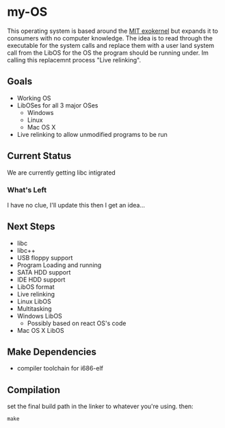 # my-OS

This operating system is based around the [MIT exokernel](https://pdos.csail.mit.edu/archive/exo/) but expands it to consumers with no computer knowledge. The idea is to read through the executable for the system calls and replace them with a user land system call from the LibOS for the OS the program should be running under. Im calling this replacemnt process "Live relinking". 
 
## Goals

* Working OS  
* LibOSes for all 3 major OSes  
    * Windows  
    * Linux  
    * Mac OS X  
* Live relinking to allow unmodified programs to be run

## Current Status

We are currently getting libc intigrated

### What's Left
I have no clue, I'll update this then I get an idea...


## Next Steps

* libc
* libc++
* USB floppy support    
* Program Loading and running  
* SATA HDD support  
* IDE HDD support 
* LibOS format
* Live relinking
* Linux LibOS
* Multitasking
* Windows LibOS
   * Possibly based on react OS's code
* Mac OS X LibOS

## Make Dependencies
* compiler toolchain for i686-elf

## Compilation

set the final build path in the linker to whatever you're using. then: 

    make
